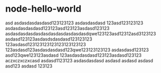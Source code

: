 # node-hello-world
asd
asdasdasdasdasd123123123
asdasdasdasd
123asd123123123
asdasdasdasdasd123123asd123123asdasd123123
asdasdasdasdasdasdasdasdasdasdasdqwe123123asd12312asd3123123
asdasd123123asdasdsdasdasd123123123
123asdasd123123123123123123123123
123asdasd123asdasdasdasd123qwe123123123123
asdasdasd123123
asd123qwe123123asdasd
123asdasdasdasd123123asdasd123123
aczxczxczxcasd
asdasd1123123
asdasdasdasd
asdasd
asdasd
asdasd
asd123
asdasd
123123
